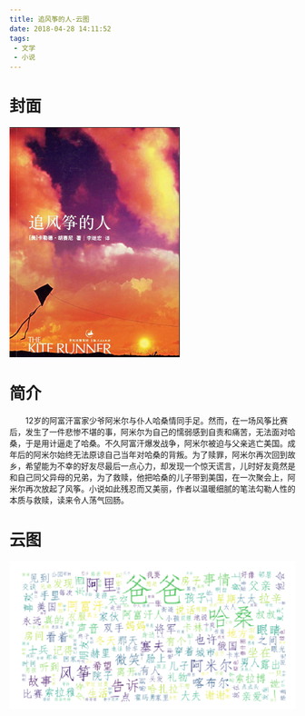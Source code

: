 ```yaml
---
title: 追风筝的人-云图
date: 2018-04-28 14:11:52
tags:
 - 文学
 - 小说
---
```


# 封面
![pic](追风筝的人-云图/Snipaste_2018-04-28_14-14-34.png)

# 简介
　　12岁的阿富汗富家少爷阿米尔与仆人哈桑情同手足。然而，在一场风筝比赛后，发生了一件悲惨不堪的事，阿米尔为自己的懦弱感到自责和痛苦，无法面对哈桑，于是用计逼走了哈桑。不久阿富汗爆发战争，阿米尔被迫与父亲逃亡美国。成年后的阿米尔始终无法原谅自己当年对哈桑的背叛。为了赎罪，阿米尔再次回到故乡，希望能为不幸的好友尽最后一点心力，却发现一个惊天谎言，儿时好友竟然是和自己同父异母的兄弟，为了救赎，他把哈桑的儿子带到美国，在一次聚会上，阿米尔再次放起了风筝。小说如此残忍而又美丽，作者以温暖细腻的笔法勾勒人性的本质与救赎，读来令人荡气回肠。

# 云图
![pic](追风筝的人-云图/Snipaste_2018-04-28_14-13-04.png)


